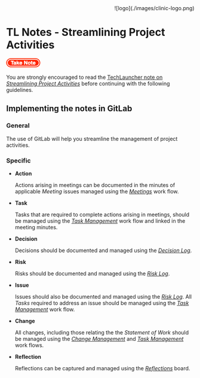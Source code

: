<div align="right">![logo](./images/clinic-logo.png)
<div align="left">

# TL Notes - Streamlining Project Activities

![stop](./images/important.png)

You are strongly encouraged to read the [TechLauncher note on *Streamlining Project Activities*](https://comp.anu.edu.au/TechLauncher/files/Jan22%20-%20Streamlining%20Project%20Activities.pdf) before continuing with the following guidelines.

## Implementing the notes in GitLab

### General

The use of GitLab will help you streamline the management of project activities.

### Specific

* **Action**

	Actions arising in meetings can be documented in the minutes of applicable *Meeting* issues managed using the [*Meetings*](./setup-meetings-board.md) work flow.
	
* **Task**

	Tasks that are required to complete actions arising in meetings, should be managed using the  [*Task Management*](./setup-task-management-board.md) work flow and linked in the meeting minutes.

* **Decision**

	Decisions should be documented and managed using the [*Decision Log*](./setup-decisions-board.md).

* **Risk**

	Risks should be documented and managed using the [*Risk Log*](./setup-risks-board.md).

* **Issue**

	Issues should also be documented and managed using the [*Risk Log*](./setup-risks-board.md). All *Tasks* required to address an issue should be managed using the [*Task Management*](./setup-task-management-board.md) work flow.
	
* **Change**

	All changes, including those relating the the *Statement of Work* should be managed using the [*Change Management*](./setup-change-board.md)
and [*Task Management*](./setup-task-management-board.md) work flows.
	
* **Reflection**

	Reflections can be captured and managed using the [*Reflections*](./setup-change-board.md) board.
